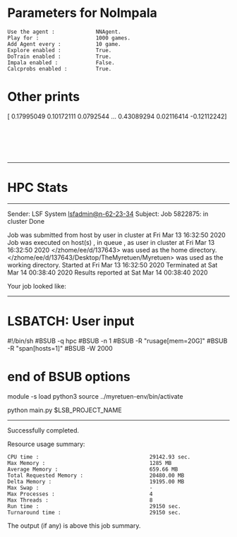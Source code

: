 # Parameters for NoImpala

    Use the agent :             NNAgent.
    Play for :                  1000 games.
    Add Agent every :           10 game.
    Explore enabled :           True.
    DoTrain enabled :           True.
    Impala enabled :            False.
    Calcprobs enabled :         True.

# Other prints

[ 0.17995049  0.10172111  0.0792544  ...  0.43089294  0.02116414
 -0.12112242]

 <br /> 
 <br /> 
 <br /> 
 <br />

---------------------------------------------------------------------------------------------------------------------

# HPC Stats


------------------------------------------------------------
Sender: LSF System <lsfadmin@n-62-23-34>
Subject: Job 5822875: <NNAgent5NoImpala> in cluster <dcc> Done

Job <NNAgent5NoImpala> was submitted from host <n-62-30-7> by user <s183905> in cluster <dcc> at Fri Mar 13 16:32:50 2020
Job was executed on host(s) <n-62-23-34>, in queue <hpc>, as user <s183905> in cluster <dcc> at Fri Mar 13 16:32:50 2020
</zhome/ee/d/137643> was used as the home directory.
</zhome/ee/d/137643/Desktop/TheMyretuen/Myretuen> was used as the working directory.
Started at Fri Mar 13 16:32:50 2020
Terminated at Sat Mar 14 00:38:40 2020
Results reported at Sat Mar 14 00:38:40 2020

Your job looked like:

------------------------------------------------------------
# LSBATCH: User input
#!/bin/sh
#BSUB -q hpc
#BSUB -n 1
#BSUB -R "rusage[mem=20G]"
#BSUB -R "span[hosts=1]"
#BSUB -W 2000
# end of BSUB options

module -s load python3
source ../myretuen-env/bin/activate

python main.py $LSB_PROJECT_NAME


------------------------------------------------------------

Successfully completed.

Resource usage summary:

    CPU time :                                   29142.93 sec.
    Max Memory :                                 1285 MB
    Average Memory :                             659.66 MB
    Total Requested Memory :                     20480.00 MB
    Delta Memory :                               19195.00 MB
    Max Swap :                                   -
    Max Processes :                              4
    Max Threads :                                8
    Run time :                                   29150 sec.
    Turnaround time :                            29150 sec.

The output (if any) is above this job summary.

